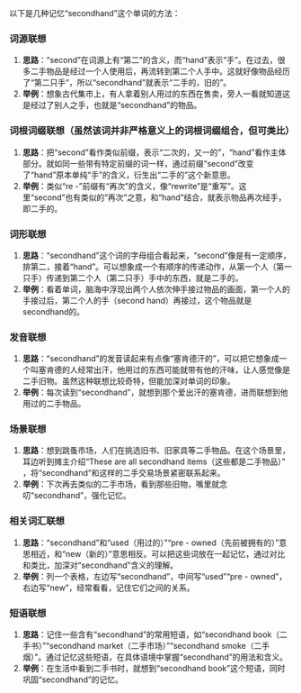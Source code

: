 以下是几种记忆“secondhand”这个单词的方法：

### 词源联想
1. **思路**：“second”在词源上有“第二”的含义，而“hand”表示“手”。在过去，很多二手物品是经过一个人使用后，再流转到第二个人手中。这就好像物品经历了“第二只手”，所以“secondhand”就表示“二手的，旧的”。
2. **举例**：想象古代集市上，有人拿着别人用过的东西在售卖，旁人一看就知道这是经过了别人之手，也就是“secondhand”的物品。

### 词根词缀联想（虽然该词并非严格意义上的词根词缀组合，但可类比）
1. **思路**：把“second”看作类似前缀，表示“二次的，又一的”，“hand”看作主体部分。就如同一些带有特定前缀的词一样，通过前缀“second”改变了“hand”原本单纯“手”的含义，衍生出“二手的”这个新意思。
2. **举例**：类似“re -”前缀有“再次”的含义，像“rewrite”是“重写”。这里“second”也有类似的“再次”之意，和“hand”结合，就表示物品再次经手，即二手的。

### 词形联想
1. **思路**：“secondhand”这个词的字母组合看起来，“second”像是有一定顺序，排第二，接着“hand”。可以想象成一个有顺序的传递动作，从第一个人（第一只手）传递到第二个人（第二只手）手中的东西，就是二手的。
2. **举例**：看着单词，脑海中浮现出两个人依次伸手接过物品的画面，第一个人的手接过后，第二个人的手（second hand）再接过，这个物品就是secondhand的。

### 发音联想
1. **思路**：“secondhand”的发音读起来有点像“塞肯德汗的”，可以把它想象成一个叫塞肯德的人经常出汗，他用过的东西可能就带有他的汗味，让人感觉像是二手旧物。虽然这种联想比较奇特，但能加深对单词的印象。
2. **举例**：每次读到“secondhand”，就想到那个爱出汗的塞肯德，进而联想到他用过的二手物品。

### 场景联想
1. **思路**：想到跳蚤市场，人们在挑选旧书、旧家具等二手物品。在这个场景里，耳边听到摊主介绍“These are all secondhand items（这些都是二手物品）” ，将“secondhand”和这样的二手交易场景紧密联系起来。
2. **举例**：下次再去类似的二手市场，看到那些旧物，嘴里就念叨“secondhand”，强化记忆。

### 相关词汇联想
1. **思路**：“secondhand”和“used（用过的）”“pre - owned（先前被拥有的）”意思相近，和“new（新的）”意思相反。可以把这些词放在一起记忆，通过对比和类比，加深对“secondhand”含义的理解。
2. **举例**：列一个表格，左边写“secondhand”，中间写“used”“pre - owned”，右边写“new”，经常看看，记住它们之间的关系。

### 短语联想
1. **思路**：记住一些含有“secondhand”的常用短语，如“secondhand book（二手书）”“secondhand market（二手市场）”“secondhand smoke（二手烟）”。通过记忆这些短语，在具体语境中掌握“secondhand”的用法和含义。
2. **举例**：在生活中看到二手书时，就想到“secondhand book”这个短语，同时巩固“secondhand”的记忆。 